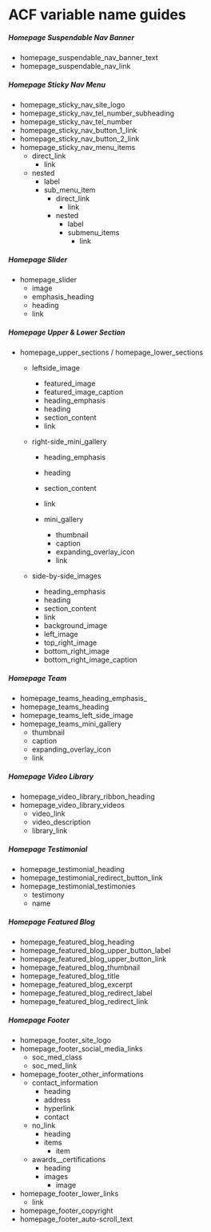 # ACF variable name guides

##### Homepage Suspendable Nav Banner

- homepage_suspendable_nav_banner_text
- homepage_suspendable_nav_link

##### Homepage Sticky Nav Menu

- homepage_sticky_nav_site_logo
- homepage_sticky_nav_tel_number_subheading
- homepage_sticky_nav_tel_number
- homepage_sticky_nav_button_1_link
- homepage_sticky_nav_button_2_link
- homepage_sticky_nav_menu_items
  - direct_link
    - link
  - nested
    - label
    - sub_menu_item
      - direct_link
        - link
      - nested
        - label
        - submenu_items
          - link

##### Homepage Slider

- homepage_slider
  - image
  - emphasis_heading
  - heading
  - link

##### Homepage Upper & Lower Section

- homepage_upper_sections / homepage_lower_sections
  - leftside_image

    - featured_image
    - featured_image_caption
    - heading_emphasis
    - heading
    - section_content
    - link
  - right-side_mini_gallery

    - heading_emphasis
    - heading
    - section_content
    - link
    - mini_gallery

      - thumbnail
      - caption
      - expanding_overlay_icon
      - link
  - side-by-side_images

    - heading_emphasis
    - heading
    - section_content
    - link
    - background_image
    - left_image
    - top_right_image
    - bottom_right_image
    - bottom_right_image_caption

##### Homepage Team

- homepage_teams_heading_emphasis_
- homepage_teams_heading
- homepage_teams_left_side_image
- homepage_teams_mini_gallery
  - thumbnail
  - caption
  - expanding_overlay_icon
  - link

##### Homepage Video Library

- homepage_video_library_ribbon_heading
- homepage_video_library_videos
  - video_link
  - video_description
  - library_link

##### Homepage Testimonial

- homepage_testimonial_heading
- homepage_testimonial_redirect_button_link
- homepage_testimonial_testimonies
  - testimony
  - name

##### Homepage Featured Blog

- homepage_featured_blog_heading
- homepage_featured_blog_upper_button_label
- homepage_featured_blog_upper_button_link
- homepage_featured_blog_thumbnail
- homepage_featured_blog_title
- homepage_featured_blog_excerpt
- homepage_featured_blog_redirect_label
- homepage_featured_blog_redirect_link

##### Homepage Footer

- homepage_footer_site_logo
- homepage_footer_social_media_links
  - soc_med_class
  - soc_med_link
- homepage_footer_other_informations
  - contact_information
    - heading
    - address
    - hyperlink
    - contact
  - no_link
    - heading
    - items
      - item
  - awards__certifications
    - heading
    - images
      - image
- homepage_footer_lower_links
  - link
- homepage_footer_copyright
- homepage_footer_auto-scroll_text
